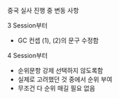 중국 실사 진행 중 변동 사항


3 Session부터
- GC 컨셉 (1), (2)의 문구 수정함

4 Session부터
- 순위문항 강제 선택하지 않도록함
- 실제로 고려했던 것 중에서 순위 부여
- 무조건 다 순위 매길 필요 없음
